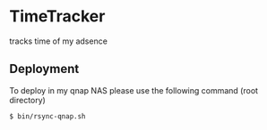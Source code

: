 TimeTracker
===========

tracks time of my adsence

## Deployment
To deploy in my qnap NAS please use the following command (root directory)

`$ bin/rsync-qnap.sh`